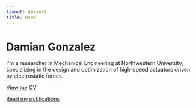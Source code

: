 ```yaml
---
layout: default
title: Home
---
```


# Damian Gonzalez

I'm a researcher in Mechanical Engineering at Northwestern University, specializing in the design and optimization of high-speed actuators driven by electrostatic forces.

[View my CV](cv)

[Read my publications](publications)
